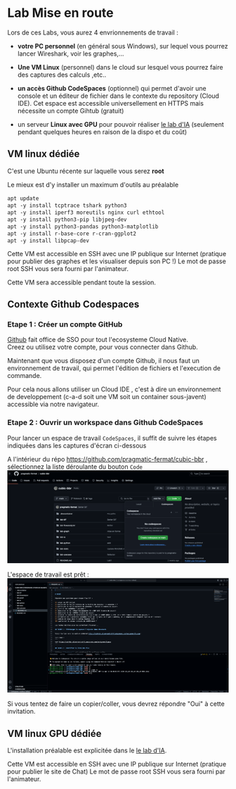 # Lab Mise en route

Lors de ces Labs, vous aurez 4 envrionnements de travail :

- **votre PC personnel** (en général sous Windows), sur lequel vous pourrez lancer Wireshark, voir les graphes,...

- **Une VM Linux** (personnel) dans le cloud sur lesquel vous pourrez faire des captures des calculs ,etc.. 

- **un accès Github CodeSpaces** (optionnel) qui permet d'avoir une console et un éditeur de fichier dans le contexte du repository (Cloud IDE).
Cet espace est accessible universellement en HTTPS mais nécessite un compte Gihtub (gratuit)

- un serveur **Linux avec GPU** pour pouvoir réaliser [le lab d'IA](../lab-ia/README.md) (seulement pendant quelques heures en raison de la dispo et du coût)


## VM linux dédiée

C'est une Ubuntu récente sur laquelle vous serez **root**

Le mieux est d'y installer un maximum d'outils au préalable
```
apt update
apt -y install tcptrace tshark python3  
apt -y install iperf3 moreutils nginx curl ethtool
apt -y install python3-pip libjpeg-dev
apt -y install python3-pandas python3-matplotlib
apt -y install r-base-core r-cran-ggplot2
apt -y install libpcap-dev
```

Cette VM est accessible en SSH avec une IP publique sur Internet (pratique pour publier des graphes et les visualiser depuis son PC !)
Le mot de passe root SSH vous sera fourni par l'animateur.

Cette VM sera accessible pendant toute la session.

## Contexte Github Codespaces

### Etape 1 : Créer un compte GitHub

[Github](https://github.com) fait office de SSO pour tout l'ecosysteme Cloud Native.  
Creez ou utilisez votre compte, pour vous connecter dans Github.

Maintenant que vous disposez d'un compte Github, il nous faut un environnement de travail, qui permet l'édition de fichiers et l'execution de commande. 

Pour cela nous allons utiliser un Cloud IDE , c'est à dire un environnement de developpement (c-a-d soit une VM soit un container sous-javent) accessible via notre navigateur.

### Etape 2 : Ouvrir un workspace dans Github CodeSpaces

Pour lancer un espace de travail `CodeSpaces`, il suffit de suivre les étapes indiquées dans les captures d'écran ci-dessous

A l'intérieur du répo https://github.com/pragmatic-fermat/cubic-bbr , sélectionnez la liste déroulante du bouton `Code`
![](../img/codespaces-etapeA.png)


L'espace de travail est prêt :
![](../img/codespaces-etapeB.png)

Si vous tentez de faire un copier/coller, vous devrez répondre "Oui" à cette invitation.

## VM linux GPU dédiée

L'installation préalable est explicitée dans le [le lab d'IA](../lab-ia/README.md).

Cette VM est accessible en SSH avec une IP publique sur Internet (pratique pour publier le site de Chat)
Le mot de passe root SSH vous sera fourni par l'animateur.